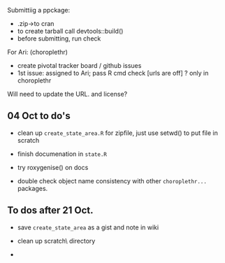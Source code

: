 Submittiig a ppckage:
* .zip->to cran
* to create tarball call devtools::build()
* before submitting, run check

For Ari: (choroplethr)
* create pivotal tracker board / github issues
* 1st issue: assigned to Ari; pass R cmd check [urls are off] ? only in choroplethr

Will need to update the URL. and license? 

## 04 Oct to do's

* clean up `create_state_area.R` for zipfile, just use setwd() to put file in scratch

* finish documenation in `state.R`

* try roxygenise() on docs

* double check object name consistency with other `choroplethr...` packages.

## To dos after 21 Oct.

* save `create_state_area` as a gist and note in wiki

* clean up scratch\ directory

* 